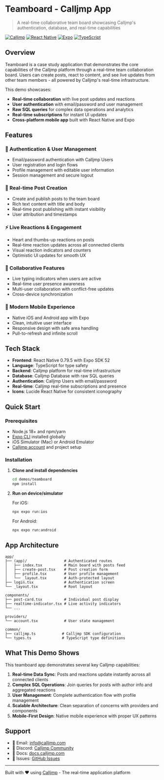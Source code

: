 # Teamboard - Calljmp App

> A real-time collaborative team board showcasing Calljmp's authentication, database, and real-time capabilities

[![Calljmp](https://img.shields.io/badge/Built%20with-Calljmp-blue?style=flat-square)](https://calljmp.com)
[![React Native](https://img.shields.io/badge/React%20Native-0.79.5-blue?style=flat-square)](https://reactnative.dev)
[![Expo](https://img.shields.io/badge/Expo-SDK%2052-black?style=flat-square)](https://expo.dev)
[![TypeScript](https://img.shields.io/badge/TypeScript-5.8.3-blue?style=flat-square)](https://typescriptlang.org)

## Overview

Teamboard is a case study application that demonstrates the core capabilities of the Calljmp platform through a real-time team collaboration board. Users can create posts, react to content, and see live updates from other team members - all powered by Calljmp's real-time infrastructure.

This demo showcases:

- **Real-time collaboration** with live post updates and reactions
- **User authentication** with email/password and user management
- **Raw SQL queries** for complex data operations and analytics
- **Real-time subscriptions** for instant UI updates
- **Cross-platform mobile app** built with React Native and Expo

## Features

### 🔐 Authentication & User Management

- Email/password authentication with Calljmp Users
- User registration and login flows
- Profile management with editable user information
- Session management and secure logout

### 📝 Real-time Post Creation

- Create and publish posts to the team board
- Rich text content with title and body
- Real-time post publishing with instant visibility
- User attribution and timestamps

### ⚡ Live Reactions & Engagement

- Heart and thumbs-up reactions on posts
- Real-time reaction updates across all connected clients
- Visual reaction indicators and counters
- Optimistic UI updates for smooth UX

### 👥 Collaborative Features

- Live typing indicators when users are active
- Real-time user presence awareness
- Multi-user collaboration with conflict-free updates
- Cross-device synchronization

### 📱 Modern Mobile Experience

- Native iOS and Android app with Expo
- Clean, intuitive user interface
- Responsive design with safe area handling
- Pull-to-refresh and infinite scroll

## Tech Stack

- **Frontend**: React Native 0.79.5 with Expo SDK 52
- **Language**: TypeScript for type safety
- **Backend**: Calljmp platform for real-time infrastructure
- **Database**: Calljmp Database with raw SQL queries
- **Authentication**: Calljmp Users with email/password
- **Real-time**: Calljmp real-time subscriptions and presence
- **Icons**: Lucide React Native for consistent iconography

## Quick Start

### Prerequisites

- Node.js 18+ and npm/yarn
- [Expo CLI](https://docs.expo.dev/get-started/installation/) installed globally
- iOS Simulator (Mac) or Android Emulator
- [Calljmp account](https://calljmp.com) and project setup

### Installation

1. **Clone and install dependencies**

   ```bash
   cd demos/teamboard
   npm install
   ```

2. **Run on device/simulator**

   For iOS:

   ```bash
   npx expo run:ios
   ```

   For Android:

   ```bash
   npx expo run:android
   ```

## App Architecture

```
app/
├── (app)/                 # Authenticated routes
│   ├── index.tsx          # Main board with posts feed
│   ├── create-post.tsx    # Post creation form
│   ├── profile.tsx        # User profile management
│   └── _layout.tsx        # Auth-protected layout
├── login.tsx              # Authentication screen
└── _layout.tsx            # Root layout

components/
├── post-card.tsx          # Individual post display
├── realtime-indicator.tsx # Live activity indicators
└── ...

providers/
└── account.tsx            # User state management

common/
├── calljmp.ts            # Calljmp SDK configuration
└── types.ts              # TypeScript type definitions
```

## What This Demo Shows

This teamboard app demonstrates several key Calljmp capabilities:

1. **Real-time Data Sync**: Posts and reactions update instantly across all connected clients
2. **Complex SQL Operations**: Join queries for posts with author info and aggregated reactions
3. **User Management**: Complete authentication flow with profile management
4. **Scalable Architecture**: Clean separation of concerns with providers and components
5. **Mobile-First Design**: Native mobile experience with proper UX patterns

## Support

- 📧 Email: [info@calljmp.com](mailto:info@calljmp.com)
- 💬 Discord: [Calljmp Community](https://discord.gg/DHsrADPUC6)
- 📖 Docs: [docs.calljmp.com](https://docs.calljmp.com)
- 🐛 Issues: [GitHub Issues](https://github.com/calljmp/case-team-board/issues)

---

Built with ❤️ using [Calljmp](https://calljmp.com) - The real-time application platform

